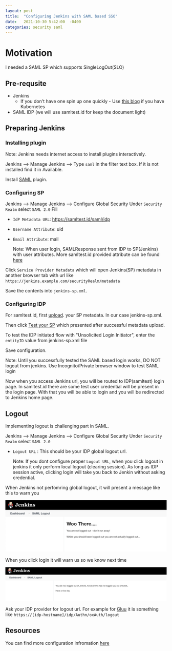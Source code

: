 ```yaml
---
layout: post
title:  "Configuring Jenkins with SAML based SSO"
date:   2021-10-30 5:42:00  -0400
categories: security saml
---
```


# Motivation
I needed a SAML SP which supports SingleLogOut(SLO) 

## Pre-requsite
- Jenkins
  - If you don't have one spin up one quickly - Use [this blog](https://mm-notes.com) if you have Kubernetes
- SAML IDP (we will use samltest.id for keep the document light)


## Preparing Jenkins

### Installing plugin
  Note: Jenkins needs internet access to install plugins interactively.

Jenkins --> Manage Jenkins --> Type `saml` in the filter text box. If it is not installed find it in Available.

Install [SAML](https://plugins.jenkins.io/saml/) plugin. 


### Configuring SP


Jenkins --> Manage Jenkins --> Configure Global Security
Under `Security Realm` select `SAML 2.0`
Fill 
- `IdP Metadata URL`: https://samltest.id/saml/idp
- `Username Attribute`: uid
- `Email Attribute`: mail

  Note:
  When user login, SAMLResponse sent from IDP to SP(Jenkins) with user attributes.
  More samltest.id provided attribute can be found [here](https://samltest.id/download/)


Click `Service Provider Metadata` which will open Jenkins(SP) metadata in another browser tab with url like `https://jenkins.example.com/securityRealm/metadata`

Save the contents into `jenkins-sp.xml`.

### Configuring IDP

For samltest.id, first [upload](https://samltest.id/upload.php). your SP metadata. In our case jenkins-sp.xml.

Then click [Test your SP](https://samltest.id/start-sp-test/) which presented after successful metadata upload.

To test the IDP initiated flow with "Unsolicited Login Initiator", enter the `entityID` value from jenkins-sp.xml file

Save configuration.

  Note: Until you successfully tested the SAML based login works, DO NOT logout from jenkins. Use Incognito/Private browser window to test SAML login

Now when you access Jenkins url, you will be routed to IDP(samltest) login page. In samltest.id there are some test user credential will be present in the login page. With that you will be able to login and you will be redirected to Jenkins home page.



## Logout
Implementing logout is challenging part in SAML.


Jenkins --> Manage Jenkins --> Configure Global Security
Under `Security Realm` select `SAML 2.0`

- `Logout URL` : This should be your IDP global logout url. 

  Note: If you dont configure proper `Logout URL`, when you click logout in jenkins it only perform local logout (clearing session). As long as IDP session active, clicking login will take you back to Jenkin without asking credential.

When Jenkins not perfomring global logout, it will present a message like this to warn you 


<img src="/assets/images/dont-runaway.png">

When you click login it will warn us so we know next time

<img src="/assets/images/only-local-logout.png">

Ask your IDP provider for logout url. For example for [Gluu](https://gluu.org/docs/gluu-server/4.0/operation/logout/#saml-logout) it is something like `https://[idp-hostname]/idp/Authn/oxAuth/logout`


## Resources
You can find more configuration infromation [here](https://github.com/jenkinsci/saml-plugin/blob/master/doc/CONFIGURE.md)
